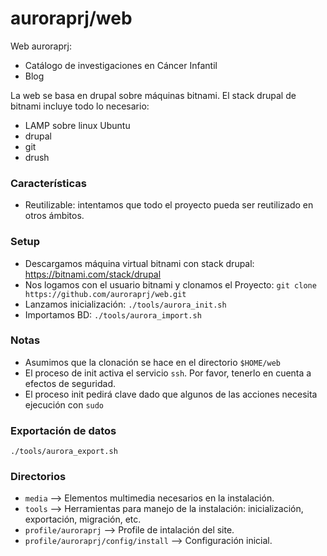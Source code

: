 # auroraprj/web

Web auroraprj:
* Catálogo de investigaciones en Cáncer Infantil
* Blog

La web se basa en drupal sobre máquinas bitnami. El stack drupal de bitnami incluye todo lo necesario:
* LAMP sobre linux Ubuntu
* drupal
* git
* drush

### Características

* Reutilizable: intentamos que todo el proyecto pueda ser reutilizado en otros ámbitos.

### Setup

* Descargamos máquina virtual bitnami con stack drupal: https://bitnami.com/stack/drupal
* Nos logamos con el usuario bitnami y clonamos el Proyecto: `git clone https://github.com/auroraprj/web.git`
* Lanzamos inicialización: `./tools/aurora_init.sh`
* Importamos BD: `./tools/aurora_import.sh`

### Notas

* Asumimos que la clonación se hace en el directorio `$HOME/web`
* El proceso de init activa el servicio `ssh`. Por favor, tenerlo en cuenta a efectos de seguridad.
* El proceso init pedirá clave dado que algunos de las acciones necesita ejecución con `sudo`

### Exportación de datos

```
./tools/aurora_export.sh
```

### Directorios

* `media` --> Elementos multimedia necesarios en la instalación.
* `tools` --> Herramientas para manejo de la instalación: inicialización, exportación, migración, etc.
* `profile/auroraprj` --> Profile de intalación del site.
* `profile/auroraprj/config/install` --> Configuración inicial.
